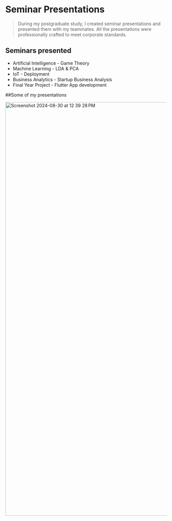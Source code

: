 # Seminar Presentations
>During my postgraduate study, I created seminar presentations and presented them with my teammates. All the presentations were professionally crafted to meet corporate standards.

## Seminars presented 
- Artificial Intelligence - Game Theory
- Machine Learning - LDA & PCA
- IoT - Deployment
- Business Analytics - Startup Business Analysis
- Final Year Project - Flutter App development

##Some of my presentations 


<img width="1289" alt="Screenshot 2024-08-30 at 12 39 28 PM" src="https://github.com/user-attachments/assets/927022c4-8354-4740-9f5e-54f22b2aed7c">

